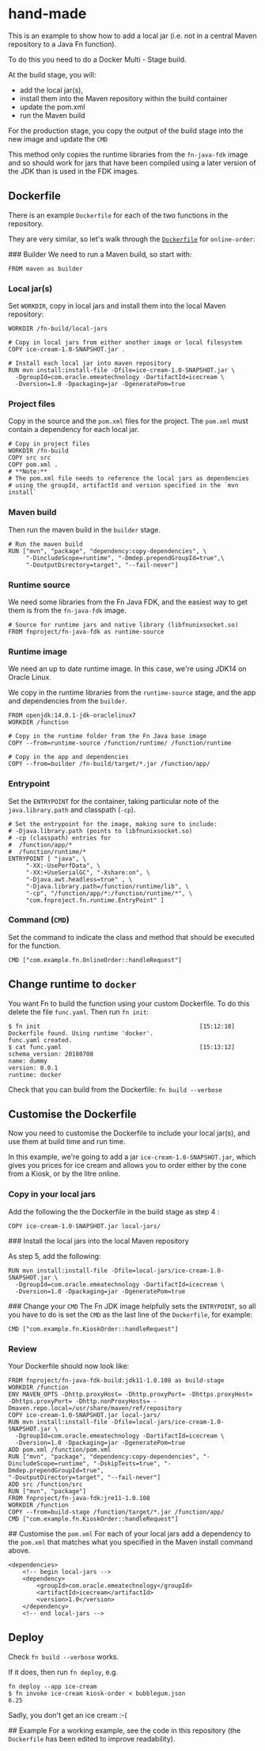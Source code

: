 # hand-made

This is an example to show how to add a local jar (i.e. not in a central Maven repository to a Java Fn function).

To do this you need to do a Docker Multi - Stage build.

At the build stage, you will:
- add the local jar(s),
- install them into the Maven repository within the build container
- update the pom.xml
- run the Maven build

For the production stage, you copy the output of the build stage into the new image and update the `CMD`

This method only copies the runtime libraries from the `fn-java-fdk` image and so should work for jars
that have been compiled using a later version of the JDK than is used in the FDK images.

## Dockerfile

There is an example `Dockerfile` for each of the two functions in the repository.

They are very similar, so let's walk through the [`Dockerfile`](./online-order/Dockerfile) for `online-order`:

### Builder
We need to run a Maven build, so start with:
```
FROM maven as builder
```

### Local jar(s)
Set `WORKDIR`, copy in local jars and install them into the local Maven repository:
```
WORKDIR /fn-build/local-jars

# Copy in local jars from either another image or local filesystem
COPY ice-cream-1.0-SNAPSHOT.jar .

# Install each local jar into maven repository
RUN mvn install:install-file -Dfile=ice-cream-1.0-SNAPSHOT.jar \
  -DgroupId=com.oracle.emeatechnology -DartifactId=icecream \
  -Dversion=1.0 -Dpackaging=jar -DgeneratePom=true
```

### Project files

Copy in the source and the `pom.xml` files for the project.
The `pom.xml` must contain a dependency for each local jar.
```
# Copy in project files
WORKDIR /fn-build
COPY src src
COPY pom.xml .
# **Note:**
# The pom.xml file needs to reference the local jars as dependencies
# using the groupId, artifactId and version specified in the `mvn install`
```

### Maven build
Then run the maven build in the `builder` stage.
```
# Run the maven build
RUN ["mvn", "package", "dependency:copy-dependencies", \
     "-DincludeScope=runtime", "-Dmdep.prependGroupId=true",\
     "-DoutputDirectory=target", "--fail-never"]
```

### Runtime source
We need some libraries from the Fn Java FDK, and the easiest way to get them is from the `fn-java-fdk` image.
```
# Source for runtime jars and native library (libfnunixsocket.so)
FROM fnproject/fn-java-fdk as runtime-source
```

### Runtime image
We need an up to date runtime image.  In this case, we're using JDK14 on Oracle Linux.

We copy in the runtime libraries from the `runtime-source` stage, and the app and dependencies from the `builder`.
```
FROM openjdk:14.0.1-jdk-oraclelinux7
WORKDIR /function

# Copy in the runtime folder from the Fn Java base image
COPY --from=runtime-source /function/runtime/ /function/runtime

# Copy in the app and dependencies
COPY --from=builder /fn-build/target/*.jar /function/app/
```

### Entrypoint
Set the `ENTRYPOINT` for the container, taking particular note of the `java.library.path` and classpath (`-cp`).
```
# Set the entrypoint for the image, making sure to include:
# -Djava.library.path (points to libfnunixsocket.so)
# -cp (classpath) entries for
#  /function/app/*
#  /function/runtime/*
ENTRYPOINT [ "java", \
     "-XX:-UsePerfData", \
     "-XX:+UseSerialGC", "-Xshare:on", \
     "-Djava.awt.headless=true" , \
     "-Djava.library.path=/function/runtime/lib", \
     "-cp", "/function/app/*:/function/runtime/*", \
     "com.fnproject.fn.runtime.EntryPoint" ]
```

### Command (`CMD`)
Set the command to indicate the class and method that should be executed for the function.
```
CMD ["com.example.fn.OnlineOrder::handleRequest"]
```

## Change runtime to `docker`
You want Fn to build the function using your custom Dockerfile.
To do this delete the file `func.yaml`.
Then run `fn init`:
```
$ fn init                                             [15:12:18]
Dockerfile found. Using runtime 'docker'.
func.yaml created.
$ cat func.yaml                                       [15:13:12]
schema_version: 20180708
name: dummy
version: 0.0.1
runtime: docker
```

Check that you can build from the Dockerfile:
`fn build --verbose`

## Customise the Dockerfile
Now you need to customise the Dockerfile to include your local jar(s),
and use them at build time and run time.

In this example, we're going to add a jar `ice-cream-1.0-SNAPSHOT.jar`,
which gives you prices for ice cream and allows you to order
either by the cone from a Kiosk, or by the litre online.

### Copy in your local jars

Add the following the the Dockerfile in the build stage as step 4 :

`COPY ice-cream-1.0-SNAPSHOT.jar local-jars/`

### Install the local jars into the local Maven repository

As step 5, add the following:
```
RUN mvn install:install-file -Dfile=local-jars/ice-cream-1.0-SNAPSHOT.jar \
  -DgroupId=com.oracle.emeatechnology -DartifactId=icecream \
  -Dversion=1.0 -Dpackaging=jar -DgeneratePom=true
```

### Change your `CMD`
The Fn JDK image helpfully sets the `ENTRYPOINT`, so all you have to do is
set the `CMD` as the last line of the `Dockerfile`, for example:

`CMD ["com.example.fn.KioskOrder::handleRequest"]`

### Review
Your Dockerfile should now look like:
```
FROM fnproject/fn-java-fdk-build:jdk11-1.0.108 as build-stage
WORKDIR /function
ENV MAVEN_OPTS -Dhttp.proxyHost= -Dhttp.proxyPort= -Dhttps.proxyHost= -Dhttps.proxyPort= -Dhttp.nonProxyHosts= -Dmaven.repo.local=/usr/share/maven/ref/repository
COPY ice-cream-1.0-SNAPSHOT.jar local-jars/
RUN mvn install:install-file -Dfile=local-jars/ice-cream-1.0-SNAPSHOT.jar \
  -DgroupId=com.oracle.emeatechnology -DartifactId=icecream \
  -Dversion=1.0 -Dpackaging=jar -DgeneratePom=true
ADD pom.xml /function/pom.xml
RUN ["mvn", "package", "dependency:copy-dependencies", "-DincludeScope=runtime", "-DskipTests=true", "-Dmdep.prependGroupId=true",
"-DoutputDirectory=target", "--fail-never"]
ADD src /function/src
RUN ["mvn", "package"]
FROM fnproject/fn-java-fdk:jre11-1.0.108
WORKDIR /function
COPY --from=build-stage /function/target/*.jar /function/app/
CMD ["com.example.fn.KioskOrder::handleRequest"]
```

## Customise the `pom.xml`
For each of your local jars add a dependency to the `pom.xml` that matches
what you specified in the Maven install command above.
```
<dependencies>
    <!-- begin local-jars -->
    <dependency>
        <groupId>com.oracle.emeatechnology</groupId>
        <artifactId>icecream</artifactId>
        <version>1.0</version>
    </dependency>
    <!-- end local-jars -->
```

## Deploy
Check `fn build --verbose` works.

If it does, then run `fn deploy`, e.g.
```
fn deploy --app ice-cream
$ fn invoke ice-cream kiosk-order < bubblegum.json
6.25
```
Sadly, you don't get an ice cream :-(

## Example
For a working example, see the code in this repository (the `Dockerfile`
has been edited to improve readability).
